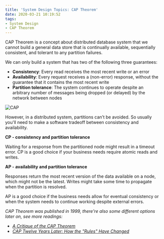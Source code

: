 ```yaml
---
title: 'System Design Topics: CAP Theorem'
date: 2020-03-21 10:19:52
tags:
- System Design
- CAP Theorem
---
```



CAP Theorem is a concept about distributed database system that we cannot build a general data store that is continually available, sequentially consistent, and tolerant to any partition failures. 
<!-- more -->
We can only build a system that has two of the following three guarantees:

- **Consistency**: Every read receives the most recent write or an error
- **Availability**: Every request receives a (non-error) response, without the guarantee that it contains the most recent write
- **Partition tolerance**: The system continues to operate despite an arbitrary number of messages being dropped (or delayed) by the network between nodes

![CAP](https://www.researchgate.net/profile/Hamzeh_Khazaei/publication/282679529/figure/fig2/AS:614316814372880@1523475950595/Visualization-of-CAP-theorem.png)

However, in a distributed system, partitions can’t be avoided. So usually you'll need to make a software tradeoff between consistency and availability.

**CP - consistency and partition tolerance**

Waiting for a response from the partitioned node might result in a timeout error. CP is a good choice if your business needs require atomic reads and writes.

**AP - availability and partition tolerance**

Responses return the most recent version of the data available on a node, which might not be the latest. Writes might take some time to propagate when the partition is resolved.

AP is a good choice if the business needs allow for eventual consistency or when the system needs to continue working despite external errors.

*CAP Theorem was published in 1999, there're also some different options later on, see more readings:*

- [*A Critique of the CAP Theorem*](https://jvns.ca/blog/2016/11/19/a-critique-of-the-cap-theorem)
- [*CAP Twelve Years Later: How the "Rules" Have Changed*](https://www.infoq.com/articles/cap-twelve-years-later-how-the-rules-have-changed/)

